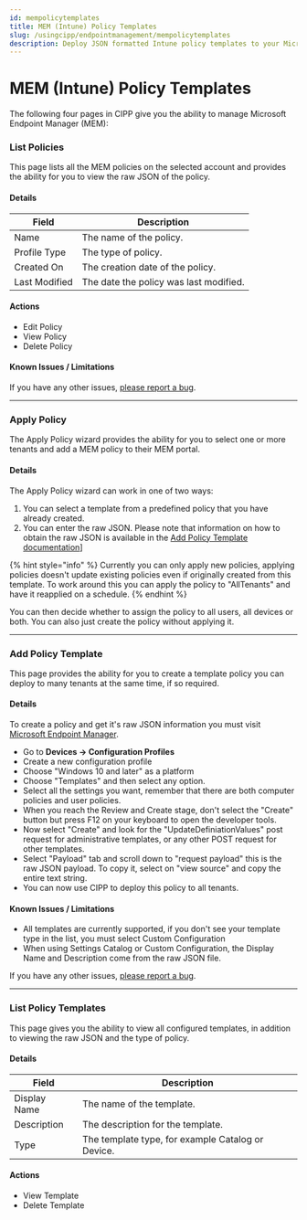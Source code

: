 ```yaml
---
id: mempolicytemplates
title: MEM (Intune) Policy Templates
slug: /usingcipp/endpointmanagement/mempolicytemplates
description: Deploy JSON formatted Intune policy templates to your Microsoft 365 tenants.
---
```


# MEM (Intune) Policy Templates

The following four pages in CIPP give you the ability to manage Microsoft Endpoint Manager (MEM):

### List Policies

This page lists all the MEM policies on the selected account and provides the ability for you to view the raw JSON of the policy.

#### Details <a href="#listmempolicies-details" id="listmempolicies-details"></a>

| Field         | Description                            |
| ------------- | -------------------------------------- |
| Name          | The name of the policy.                |
| Profile Type  | The type of policy.                    |
| Created On    | The creation date of the policy.       |
| Last Modified | The date the policy was last modified. |

#### Actions <a href="#listmempolicies-actions" id="listmempolicies-actions"></a>

* Edit Policy
* View Policy
* Delete Policy

#### Known Issues / Limitations <a href="#listmempolicies-knownissues" id="listmempolicies-knownissues"></a>

If you have any other issues, [please report a bug](https://github.com/KelvinTegelaar/CIPP/issues/new?assignees=\&labels=\&template=bug\_report.md\&title=BUG%3A+).

***

### Apply Policy

The Apply Policy wizard provides the ability for you to select one or more tenants and add a MEM policy to their MEM portal.

#### Details <a href="#applypolicy-details" id="applypolicy-details"></a>

The Apply Policy wizard can work in one of two ways:

1. You can select a template from a predefined policy that you have already created.
2. You can enter the raw JSON. Please note that information on how to obtain the raw JSON is available in the [Add Policy Template documentation](https://cipp.app/docs/user/usingcipp/endpointmanagement/mempolicytemplates/#add-policy-template)]

{% hint style="info" %}
Currently you can only apply new policies, applying policies doesn't update existing policies even if originally created from this template. To work around this you can apply the policy to "AllTenants" and have it reapplied on a schedule.
{% endhint %}

You can then decide whether to assign the policy to all users, all devices or both. You can also just create the policy without applying it.

***

### Add Policy Template

This page provides the ability for you to create a template policy you can deploy to many tenants at the same time, if so required.

#### Details <a href="#addmempolicytemplate-details" id="addmempolicytemplate-details"></a>

To create a policy and get it's raw JSON information you must visit [Microsoft Endpoint Manager](https://endpoint.microsoft.com).

* Go to **Devices -> Configuration Profiles**
* Create a new configuration profile
* Choose "Windows 10 and later" as a platform
* Choose "Templates" and then select any option.
* Select all the settings you want, remember that there are both computer policies and user policies.
* When you reach the Review and Create stage, don't select the "Create" button but press F12 on your keyboard to open the developer tools.
* Now select "Create" and look for the "UpdateDefiniationValues" post request for administrative templates, or any other POST request for other templates.
* Select "Payload" tab and scroll down to "request payload" this is the raw JSON payload. To copy it, select on "view source" and copy the entire text string.
* You can now use CIPP to deploy this policy to all tenants.

#### Known Issues / Limitations <a href="#addmempolicytemplate-knownissues" id="addmempolicytemplate-knownissues"></a>

* All templates are currently supported, if you don't see your template type in the list, you must select Custom Configuration
* When using Settings Catalog or Custom Configuration, the Display Name and Description come from the raw JSON file.

If you have any other issues, [please report a bug](https://github.com/KelvinTegelaar/CIPP/issues/new?assignees=\&labels=\&template=bug\_report.md\&title=BUG%3A+).

***

### List Policy Templates

This page gives you the ability to view all configured templates, in addition to viewing the raw JSON and the type of policy.

#### Details <a href="#listmempolicytemplates-details" id="listmempolicytemplates-details"></a>

| Field        | Description                                       |
| ------------ | ------------------------------------------------- |
| Display Name | The name of the template.                         |
| Description  | The description for the template.                 |
| Type         | The template type, for example Catalog or Device. |

#### Actions <a href="#listmempolicytemplates-actions" id="listmempolicytemplates-actions"></a>

* View Template
* Delete Template

####
